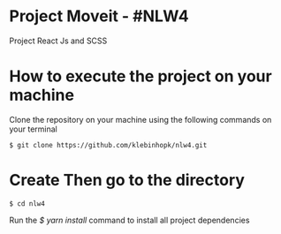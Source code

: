 # Project Moveit - #NLW4
Project React Js and SCSS

# How to execute the project on your machine
Clone the repository on your machine using the following commands on your terminal

    $ git clone https://github.com/klebinhopk/nlw4.git

# Create Then go to the directory
    $ cd nlw4

Run the *$ yarn install* command to install all project dependencies

